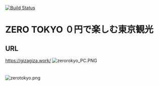 [![Build Status](https://travis-ci.org/gizaju10/django.svg?branch=master)](https://travis-ci.org/gizaju10/django)

# ZERO TOKYO ０円で楽しむ東京観光

## URL
https://gizagiza.work/
![zerorokyo_PC.PNG](https://giza-s3.s3-ap-northeast-1.amazonaws.com/zerorokyo_PC.PNG)

<img src="https://giza-s3.s3-ap-northeast-1.amazonaws.com/Screenshot_20200622-202057.png" width="10px">

![zerotokyo.png](https://giza-s3.s3-ap-northeast-1.amazonaws.com/zerotokyo.png)

